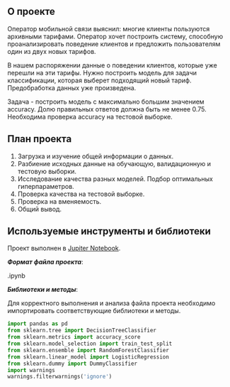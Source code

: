 ## О проекте

Оператор мобильной связи выяснил: многие клиенты пользуются архивными тарифами. Оператор хочет построить систему, способную проанализировать поведение клиентов и предложить пользователям один из двух новых тарифов.

В нашем распоряжении данные о поведении клиентов, которые уже перешли на эти тарифы. Нужно построить модель для задачи классификации, которая выберет подходящий новый тариф. Предобработка данных уже произведена.

Задача - построить модель с максимально большим значением accuracy. Долю правильных ответов должна быть не менее 0.75. Необходима проверка accuracy на тестовой выборке.

## План проекта

1. Загрузка и изучение общей информации о данных.
2. Разбиение исходных данные на обучающую, валидационную и тестовую выборки.
4. Исследование качества разных моделей. Подбор оптимальных гиперпараметров.
5. Проверка качества на тестовой выборке.
6. Проверка на вменяемость.
7. Общий вывод.

## Используемые инструменты и библиотеки

Проект выполнен в [Jupiter Notebook](https://jupyter.org/install.html).

***Формат файла проекта***:

.ipynb

***Библиотеки и методы***:

Для корректного выполнения и анализа файла проекта необходимо импортировать соответствующие библиотеки и методы.

```python
import pandas as pd
from sklearn.tree import DecisionTreeClassifier
from sklearn.metrics import accuracy_score
from sklearn.model_selection import train_test_split
from sklearn.ensemble import RandomForestClassifier
from sklearn.linear_model import LogisticRegression
from sklearn.dummy import DummyClassifier
import warnings
warnings.filterwarnings('ignore')


```
